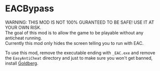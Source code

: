 # EACBypass
WARNING: THIS MOD IS NOT 100% GURANTEED TO BE SAFE! USE IT AT YOUR OWN RISK.  
The goal of this mod is to allow the game to be playable without any anticheat running.  
Currently this mod only hides the screen telling you to run with EAC.  

To use this mod, remove the executable ending with `_EAC.exe` and remove the `EasyAntiCheat` directory and just to make sure you won't get banned, install [Goldberg](https://github.com/metrixmedia/SteamEmulator).  